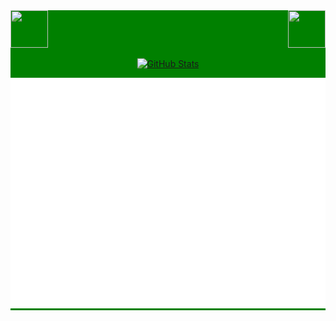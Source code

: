 <!--
**earrmouth/earrmouth** is a ✨ _special_ ✨ repository because its `README.md` (this file) appears on your GitHub profile.

Here are some ideas to get you started:

- 🔭 I’m currently working on ...
- 🌱 I’m currently learning ...
- 👯 I’m looking to collaborate on ...
- 🤔 I’m looking for help with ...
- 💬 Ask me about ...
- 📫 How to reach me: ...
- 😄 Pronouns: ...
- ⚡ Fun fact: ...
-->

<div style="background: green ">
<!-- top left -->
<div>
    <img src="https://emojis.slackmojis.com/emojis/images/1563480763/5999/meow_party.gif" width="60" height="60"/> 
    <img src="https://emojis.slackmojis.com/emojis/images/1563480763/5999/meow_party.gif" width="60" height="60" align="right"/> 
</div>

<p align="center">
  <a href="https://github.com/earrmouth">
    <img alt="GitHub Stats" src="https://github-readme-stats.vercel.app/api?username=earrmouth&show_icons=true&theme=radical" />
    </a>
</p>

<p align="center">
  <a href="https://github.com/earrmouth">
    <img alt="GitHub Status" src="https://github.com/earrmouth/earrmouth/blob/master/github-metrics.svg" />
    </a>
</p>
